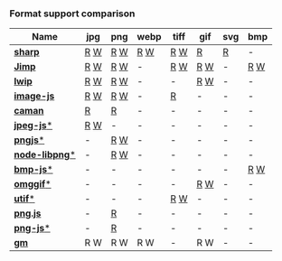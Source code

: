 ### Format support comparison

| **Name** | **jpg** | **png** | **webp** | **tiff** | **gif** | **svg** | **bmp**|
| --- | --- | --- | --- | --- | --- | --- | --- |
| [**sharp**](https://github.com/lovell/sharp) | [R](https://github.com/lovell/sharp/blob/25b964e3dfe8766e082e364d76f6705b341cce44/src/libvips/cplusplus/vips-operators.cpp#L1607) [W](https://github.com/lovell/sharp/blob/25b964e3dfe8766e082e364d76f6705b341cce44/src/pipeline.cc#L696) | [R](https://github.com/lovell/sharp/blob/25b964e3dfe8766e082e364d76f6705b341cce44/src/libvips/cplusplus/vips-operators.cpp#L2298) [W](https://github.com/lovell/sharp/blob/25b964e3dfe8766e082e364d76f6705b341cce44/src/pipeline.cc#L721) | [R](https://github.com/lovell/sharp/blob/25b964e3dfe8766e082e364d76f6705b341cce44/src/libvips/cplusplus/vips-operators.cpp#L3283) [W](https://github.com/lovell/sharp/blob/25b964e3dfe8766e082e364d76f6705b341cce44/src/pipeline.cc#L739) | [R](https://github.com/lovell/sharp/blob/25b964e3dfe8766e082e364d76f6705b341cce44/src/libvips/cplusplus/vips-operators.cpp#L3160) [W](https://github.com/lovell/sharp/blob/25b964e3dfe8766e082e364d76f6705b341cce44/src/pipeline.cc#L756) | [R](https://github.com/lovell/sharp/blob/25b964e3dfe8766e082e364d76f6705b341cce44/src/libvips/cplusplus/vips-operators.cpp#L1197) | [R](https://github.com/lovell/sharp/blob/25b964e3dfe8766e082e364d76f6705b341cce44/src/libvips/cplusplus/vips-operators.cpp#L3041) | - |
| [**Jimp**](https://github.com/oliver-moran/jimp) | [R](https://github.com/oliver-moran/jimp/blob/942e635564e36fc243767531b4f8be036afa40b5/packages/test-utils/src/jgd.js#L40) [W](https://github.com/oliver-moran/jimp/blob/942e635564e36fc243767531b4f8be036afa40b5/packages/test-utils/src/jgd.js#L52) | [R](https://github.com/lukeapage/pngjs/blob/bdcc2763516ebf06a4b13dbe6fde6878ec802258/lib/parser.js#L6) [W](https://github.com/lukeapage/pngjs/blob/bdcc2763516ebf06a4b13dbe6fde6878ec802258/lib/packer.js#L9) | - | [R](https://github.com/photopea/UTIF.js/blob/2c498bbc192eaeb58e368ea84c9559a369004703/UTIF.js#L102) [W](https://github.com/photopea/UTIF.js/blob/2c498bbc192eaeb58e368ea84c9559a369004703/UTIF.js#L47) | [R](https://github.com/deanm/omggif/blob/0ec9069a525ec66223eadda3d62059d3685fd3b0/omggif.js#L366) [W](https://github.com/deanm/omggif/blob/0ec9069a525ec66223eadda3d62059d3685fd3b0/omggif.js#L29) | - | [R](https://github.com/shaozilee/bmp-js/blob/db2c466ca1869ddc09e4b2143404eb03ecd490db/lib/decoder.js#L8) [W](https://github.com/shaozilee/bmp-js/blob/db2c466ca1869ddc09e4b2143404eb03ecd490db/lib/encoder.js#L9) |
| [**lwip**](https://github.com/EyalAr/lwip) | [R](https://github.com/EyalAr/lwip/blob/a559d24364139958ab99c9e153431bb408a031c6/src/decoder/jpeg_decoder.cpp#L3) [W](https://github.com/EyalAr/lwip/blob/a559d24364139958ab99c9e153431bb408a031c6/src/encoder/jpeg_worker.cpp#L17) | [R](https://github.com/EyalAr/lwip/blob/a559d24364139958ab99c9e153431bb408a031c6/src/decoder/png_decoder.cpp#L3) [W](https://github.com/EyalAr/lwip/blob/a559d24364139958ab99c9e153431bb408a031c6/src/encoder/png_worker.cpp#L22) | - | - | [R](https://github.com/EyalAr/lwip/blob/a559d24364139958ab99c9e153431bb408a031c6/src/decoder/gif_decoder.cpp#L7) [W](https://github.com/EyalAr/lwip/blob/a559d24364139958ab99c9e153431bb408a031c6/src/encoder/gif_worker.cpp#L31) | - | - |
| [**image-js**](https://github.com/image-js/image-js) | [R](https://github.com/eugeneware/jpeg-js/blob/a2f7080781a5539c65c2b42927cae28f1f051be5/lib/decoder.js#L1067) [W](https://github.com/eugeneware/jpeg-js/blob/a2f7080781a5539c65c2b42927cae28f1f051be5/lib/encoder.js#L42) | [R](https://github.com/image-js/fast-png/blob/25fcf4e7de99d719df6dcc1bcef4f5ce51483e53/src/PNGDecoder.ts#L27) [W](https://github.com/image-js/fast-png/blob/25fcf4e7de99d719df6dcc1bcef4f5ce51483e53/src/PNGEncoder.ts#L24) | - | [R](https://github.com/image-js/tiff/blob/286d6edd1abdd9200ed982aa69feee1ed5ea62b4/src/tiffDecoder.ts#L54) | - | - | - |
| [**caman**](https://github.com/meltingice/CamanJS/) | [R](https://github.com/Automattic/node-canvas/blob/9cd9aa37fd8755f40dbbbc6ce1a0fb06ceefb87b/src/Image.cc#L1065) | [R](https://github.com/Automattic/node-canvas/blob/9cd9aa37fd8755f40dbbbc6ce1a0fb06ceefb87b/src/Canvas.cc#L246) | - | - | - | - | - |
| [**jpeg-js***](https://github.com/eugeneware/jpeg-js) | [R](https://github.com/eugeneware/jpeg-js/blob/a2f7080781a5539c65c2b42927cae28f1f051be5/lib/decoder.js#L93) [W](https://github.com/eugeneware/jpeg-js/blob/a2f7080781a5539c65c2b42927cae28f1f051be5/lib/encoder.js#L42) | - | - | - | - | - | - |
| [**pngjs***](https://github.com/lukeapage/pngjs) | - | [R](https://github.com/lukeapage/pngjs/blob/bdcc2763516ebf06a4b13dbe6fde6878ec802258/lib/parser.js#L6) [W](https://github.com/lukeapage/pngjs/blob/bdcc2763516ebf06a4b13dbe6fde6878ec802258/lib/packer.js#L9) | -  | - | - | - | - |
| [**node-libpng***](https://github.com/Prior99/node-libpng) | - | [R](https://github.com/Prior99/node-libpng/blob/d6327a467c1d6a4aa90328764228fb8a541cf4c4/native/fill.cpp#L12) [W](https://github.com/Prior99/node-libpng/blob/d6327a467c1d6a4aa90328764228fb8a541cf4c4/native/encode.cpp#L12) | -  | - | - | - | - |
| [**bmp-js***](https://github.com/shaozilee/bmp-js) | - | -  | -  | - | - | - | [R](https://github.com/shaozilee/bmp-js/blob/db2c466ca1869ddc09e4b2143404eb03ecd490db/lib/decoder.js#L8) [W](https://github.com/shaozilee/bmp-js/blob/db2c466ca1869ddc09e4b2143404eb03ecd490db/lib/encoder.js#L9) |
| [**omggif***](https://github.com/deanm/omggif) | - | -  | -  | - | [R](https://github.com/deanm/omggif/blob/0ec9069a525ec66223eadda3d62059d3685fd3b0/omggif.js#L366) [W](https://github.com/deanm/omggif/blob/0ec9069a525ec66223eadda3d62059d3685fd3b0/omggif.js#L29)  | - | - |
| [**utif***](https://github.com/photopea/UTIF.js) | - | -  | - | [R](https://github.com/photopea/UTIF.js/blob/9f38fb543a2272d402cab552b42779783e2bef34/UTIF.js#L97) [W](https://github.com/photopea/UTIF.js/blob/9f38fb543a2272d402cab552b42779783e2bef34/UTIF.js#L42) | -  | - | - |
| [**png.js**](https://github.com/arian/pngjs) | - | [R](https://github.com/arian/pngjs/blob/c1a2f5852686a22229f5f3154f974011162b5263/PNGReader.js#L43)  | -  | - | - | - | - |
| [**png-js***](https://github.com/foliojs/png.js) | - | [R](https://github.com/foliojs/png.js/blob/977b857a11676c1e720e79ed8d9178a005a9abd6/png.js#L251) | -  | - | - | - | - |
| [**gm**](https://github.com/aheckmann/gm) | R W  | R W  | R W  | - | R W | - | - |
